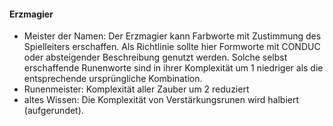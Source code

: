 #### Erzmagier 

* Meister der Namen: Der Erzmagier kann Farbworte mit Zustimmung des Spielleiters erschaffen. Als Richtlinie sollte
hier Formworte mit CONDUC oder absteigender Beschreibung genutzt werden. Solche selbst erschaffende Runenworte sind
in ihrer Komplexität um 1 niedriger als die entsprechende ursprüngliche Kombination.
* Runenmeister: Komplexität aller Zauber um 2 reduziert
* altes Wissen: Die Komplexität von Verstärkungsrunen wird halbiert (aufgerundet).
